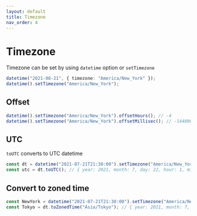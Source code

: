 ```yaml
---
layout: default
title: Timezone
nav_order: 4
---
```


# Timezone

Timezone can be set by using `datetime` option or `setTimezone`

```typescript
datetime("2021-08-21", { timezone: "America/New_York" });
datetime().setTimezone("America/New_York");
```

## Offset

```typescript
datetime().setTimezone("America/New_York").offsetHours(); // -4
datetime().setTimezone("America/New_York").offsetMillisec(); // -14400000
```

## UTC

`toUTC` converts to UTC datetime

```typescript
const dt = datetime("2021-07-21T21:30:00").setTimezone("America/New_York"); // { year: 2021, month: 7, day: 21, hour: 21, minute: 30, second: 0, millisecond: 0, }
const utc = dt.toUTC(); // { year: 2021, month: 7, day: 22, hour: 1, minute: 30, second: 0, millisecond: 0,}
```

## Convert to zoned time

```typescript
const NewYork = datetime("2021-07-21T21:30:00").setTimezone("America/New_York"); // { year: 2021, month: 7, day: 21, hour: 21, minute: 30, second: 0, millisecond: 0, }
const Tokyo = dt.toZonedTime("Asia/Tokyo"); // { year: 2021, month: 7, day: 22, hour: 10, minute: 30, second: 0, millisecond: 0, }
```
